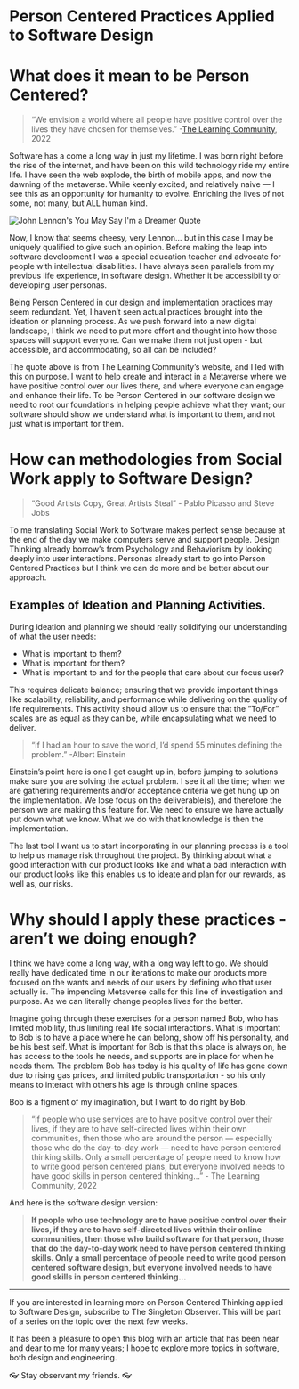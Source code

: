 # Person Centered Practices Applied to Software Design

# What does it mean to be Person Centered?

> “We envision a world where all people have positive control over the lives they have chosen for themselves.” -[The Learning Community](https://tlcpcp.com), 2022

Software has a come a long way in just my lifetime. I was born right before the rise of the internet, and have been on this wild technology ride my entire life. I have seen the web explode, the birth of mobile apps, and now the dawning of the metaverse. While keenly excited, and relatively naive — I see this as an opportunity for humanity to evolve. Enriching the lives of not some, not many, but ALL human kind. 

![John Lennon's You May Say I'm a Dreamer Quote](https://live.staticflickr.com/8167/6961001478_f4a3d81934_b.jpg)

Now, I know that seems cheesy, very Lennon… but in this case I may be uniquely qualified to give such an opinion. Before making the leap into software development I was a special education teacher and advocate for people with intellectual disabilities. I have always seen parallels from my previous life experience, in software design. Whether it be accessibility or developing user personas.

Being Person Centered in our design and implementation practices may seem redundant. Yet, I haven’t seen actual practices brought into the ideation or planning process. As we push forward into a new digital landscape, I think we need to put more effort and thought into how those spaces will support everyone. Can we make them not just open - but accessible, and accommodating, so all can be included?

The quote above is from The Learning Community’s website, and I led with this on purpose. I want to help create and interact in a Metaverse where we have positive control over our lives there, and where everyone can engage and enhance their life. To be Person Centered in our software design we need to root our foundations in helping people achieve what they want; our software should show we understand what is important to them, and not just what is important for them. 

# How can methodologies from Social Work apply to Software Design? 

> “Good Artists Copy, Great Artists Steal” - Pablo Picasso and Steve Jobs

To me translating Social Work to Software makes perfect sense because at the end of the day we make computers serve and support people. Design Thinking already borrow’s from Psychology and Behaviorism by looking deeply into user interactions. Personas already start to go into Person Centered Practices but I think we can do more and be better about our approach. 

## Examples of Ideation and Planning Activities.

During ideation and planning we should really solidifying our understanding of what the user needs:
- What is important to them?
- What is important for them? 
- What is important to and for the people that care about our focus user?

This requires delicate balance; ensuring that we provide important things like scalability, reliability, and performance while delivering on the quality of life requirements. This activity should allow us to ensure that the ”To/For” scales are as equal as they can be, while encapsulating what we need to deliver.

> “If I had an hour to save the world, I’d spend 55 minutes defining the problem.” -Albert Einstein 

Einstein’s point here is one I get caught up in,  before jumping to solutions make sure you are solving the actual problem. I see it all the time; when we are gathering requirements and/or acceptance criteria we get hung up on the implementation. We lose focus on the deliverable(s), and therefore the person we are making this feature for. We need to ensure we have actually put down what we know. What we do with that knowledge is then the implementation. 

The last tool I want us to start incorporating in our planning process is a tool to help us manage risk throughout the project. By thinking about what a good interaction with our product looks like and what a bad interaction with our product looks like this enables us to ideate and plan for our rewards, as well as, our risks. 

# Why should I apply these practices - aren’t we doing enough? 

I think we have come a long way, with a long way left to go. We should really have dedicated time in our iterations to make our products more focused on the wants and needs of our users by defining who that user actually is. The impending Metaverse calls for this line of investigation and purpose. As we can literally change peoples lives for the better. 

Imagine going through these exercises for a person named Bob, who has limited mobility, thus limiting real life social interactions. What is important to Bob is to have a place where he can belong, show off his personality, and be his best self. What is important for Bob is that this place is always on, he has access to the tools he needs, and supports are in place for when he needs them. The problem Bob has today is his quality of life has gone down due to rising gas prices, and limited public transportation - so his only means to interact with others his age is through online spaces. 

Bob is a figment of my imagination, but I want to do right by Bob. 

> “If people who use services are to have positive control over their lives, if they are to have self-directed lives within their own communities, then those who are around the person — especially those who do the day-to-day work — need to have person centered thinking skills. Only a small percentage of people need to know how to write good person centered plans, but everyone involved needs to have good skills in person centered thinking…” - The Learning Community, 2022

And here is the software design version: 

> **If people who use technology are to have positive control over their lives, if they are to have self-directed lives within their online communities, then those who build software for that person, those that do the day-to-day work need to have person centered thinking skills. Only a small percentage of people need to write good person centered software design, but everyone involved needs to have good skills in person centered thinking…**

---

If you are interested in learning more on Person Centered Thinking applied to Software Design, subscribe to The Singleton Observer. This will be part of a series on the topic over the next few weeks.

It has been a pleasure to open this blog with an article that has been near and dear to me for many years; I hope to explore more topics in software, both design and engineering. 

👓 Stay observant my friends. 👓


